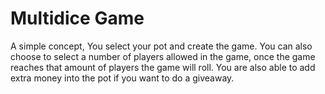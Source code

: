 # Multidice Game

A simple concept, You select your pot and create the game. You can also choose to select a number of players allowed in the game, once the game reaches that amount of players the game will roll. You are also able to add extra money into the pot if you want to do a giveaway.
